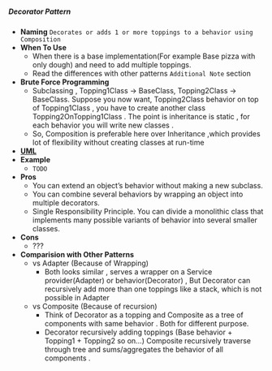 ##### Decorator Pattern
- **Naming** `Decorates or adds 1 or more toppings to a behavior using Composition`
- **When To Use**
    - When there is a base implementation(For example Base pizza with only dough) and need to add multiple toppings.
    - Read the differences with other patterns `Additional Note` section
- **Brute Force Programming**
    - Subclassing , Topping1Class -> BaseClass, Topping2Class -> BaseClass. Suppose you now want, Topping2Class behavior on top of Topping1Class , you have to create another class  Topping2OnTopping1Class . The point is inheritance is static , for each behavior you will write new classes .
    - So, Composition is preferable here over Inheritance ,which provides lot of flexibility without creating classes at run-time 
- [**UML**](UML.puml)
- **Example**
    - `TODO`
- **Pros**
    - You can extend an object’s behavior without making a new subclass.
    - You can combine several behaviors by wrapping an object into multiple decorators.
    - Single Responsibility Principle. You can divide a monolithic class that implements many possible variants of behavior into several smaller classes.
- **Cons**
    - ???
- **Comparision with Other Patterns**
    - vs Adapter (Because of Wrapping)
        - Both looks similar , serves a wrapper on a Service provider(Adapter) or behavior(Decorator) , But Decorator can recursively add more than one toppings like a stack, which is not possible in Adapter
    - vs Composite (Because of recursion)
        - Think of Decorator as a topping and Composite as a tree of components with same behavior . Both for different purpose.
        - Decorator recursively adding toppings (Base behavior + Topping1 + Topping2 so on...)
        Composite recursively traverse through tree and sums/aggregates the behavior of all components .
         